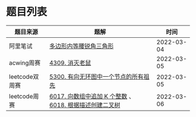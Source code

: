 # 题目列表

|  题目来源   | 题解  | 时间 |
|  ----  | ----  | ---- |
| 阿里笔试  | [多边形内等腰锐角三角形](test/多边形内等腰锐角三角形) | 2022-03-04 |
| acwing周赛  | [4309. 消灭老鼠](test/消灭老鼠) | 2022-03-05 |
| leetcode双周赛 | [5300. 有向无环图中一个节点的所有祖先](test/有向无环图中一个节点的所有祖先) | 2022-03-05 |
| leetcode周赛 | [6017. 向数组中追加 K 个整数](test/向数组中追加K个整数) 、[6018. 根据描述创建二叉树](test/根据描述创建二叉树)  | 2022-03-06 |
